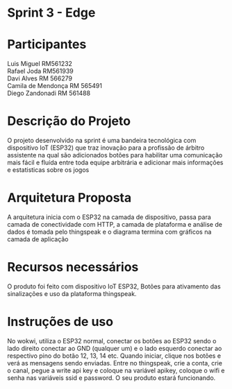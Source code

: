 # Sprint 3 - Edge

# Participantes

Luis Miguel RM561232 <br>
Rafael Joda RM561939 <br>
Davi Alves RM 566279 <br>
Camila de Mendonça RM 565491 <br>
Diego Zandonadi RM 561488 <br>

# Descrição do Projeto

O projeto desenvolvido na sprint é uma bandeira tecnológica com dispositivo IoT (ESP32) que traz inovação para a profissão de árbitro assistente na qual são adicionados botões para habilitar uma comunicação mais fácil e fluída entre toda equipe arbitrária e adicionar mais informações e estatisticas sobre os jogos

# Arquitetura Proposta

A arquitetura inicia com o ESP32 na camada de dispositivo, passa para camada de conectividade com HTTP, a camada de plataforma e análise de dados é tomada pelo thingspeak e o diagrama termina com gráficos na camada de aplicação

# Recursos necessários

O produto foi feito com dispositivo IoT ESP32, Botões para ativamento das sinalizações e uso da plataforma thingspeak.

# Instruções de uso

No wokwi, utiliza o ESP32 normal, conectar os botões ao ESP32 sendo o lado direito conectar ao GND (qualquer um) e o lado esquerdo conectar ao respectivo pino do botão 12, 13, 14 etc. Quando iniciar, clique nos botões e verá as mensagens sendo enviadas. 
Entre no thingspeak, crie a conta, crie o canal, pegue a write api key e coloque na variável apikey, coloque o wifi e senha nas variáveis ssid e password.
O seu produto estará funcionando.

